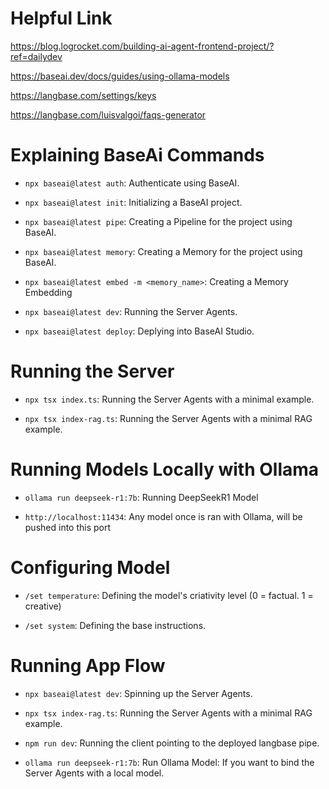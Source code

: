 # Helpful Link

https://blog.logrocket.com/building-ai-agent-frontend-project/?ref=dailydev

https://baseai.dev/docs/guides/using-ollama-models

https://langbase.com/settings/keys

https://langbase.com/luisvalgoi/faqs-generator

# Explaining BaseAi Commands

- `npx baseai@latest auth`: Authenticate using BaseAI.

- `npx baseai@latest init`: Initializing a BaseAI project.

- `npx baseai@latest pipe`: Creating a Pipeline for the project using BaseAI.

- `npx baseai@latest memory`: Creating a Memory for the project using BaseAI.

- `npx baseai@latest embed -m <memory_name>`: Creating a Memory Embedding

- `npx baseai@latest dev`: Running the Server Agents.

- `npx baseai@latest deploy`: Deplying into BaseAI Studio.

# Running the Server

- `npx tsx index.ts`: Running the Server Agents with a minimal example.

- `npx tsx index-rag.ts`: Running the Server Agents with a minimal RAG example.

# Running Models Locally with Ollama

- `ollama run deepseek-r1:7b`: Running DeepSeekR1 Model

- `http://localhost:11434`: Any model once is ran with Ollama, will be pushed into this port

# Configuring Model

- `/set temperature`: Defining the model's criativity level (0 = factual. 1 = creative)

- `/set system`: Defining the base instructions.

# Running App Flow

- `npx baseai@latest dev`: Spinning up the Server Agents.

- `npx tsx index-rag.ts`: Running the Server Agents with a minimal RAG example.

- `npm run dev`: Running the client pointing to the deployed langbase pipe.

- `ollama run deepseek-r1:7b`: Run Ollama Model: If you want to bind the Server Agents with a local model.
